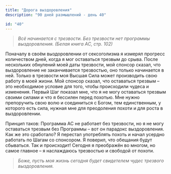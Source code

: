 ```yaml
---
title: "Дорога выздоровления"
description: "90 дней размышлений - день 40"

id: "40"
---
```


> _Всё начинается с трезвости. Без трезвости нет программы выздоровления.
> (Белая книга АС, стр. 102)_

Поначалу в своём выздоровлении от сексоголизма я измерял прогресс количеством
дней, когда я мог оставаться трезвым до срыва. После нескольких обнулений моей
даты трезвости, мой спонсор сказал, что выздоровление не заканчивается
трезвостью, оно только начинается в ней. Только в трезвости моя Высшая Сила
может производить свою работу в моей жизни. Мой спонсор сказал, что оставаться
трезвым – это необходимое условие для того, чтобы происходили чудеса и
изменения. Первый Шаг показал мне, что я не могу оставаться трезвым своими
силами и что я бессилен перед похотью. Мне нужно препоручить свою волю и
соединиться с Богом, тем единственным, у которого есть сила, нужная мне для
преодоления похоти и для роста в выздоровлении.

Принцип таков: Программа АС не работает без трезвости, но я не могу оставаться
трезвым без Программы – вот он парадокс выздоровления. Как же это сработало? Я
перестал употреблять похоть и начал усердно работать по Шагам со спонсором. Я
поверил, что обещания будут сбываться. Так и происходит! Сегодня я преображён
во многом, но самое главное – я наслаждаюсь трезвостью и свободой от похоти.

> _Боже, пусть моя жизнь сегодня будет свидетелем чудес трезвого
> выздоровления._
